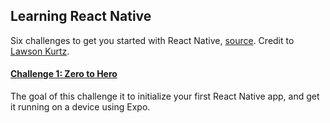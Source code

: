 ## Learning React Native
Six challenges to get you started with React Native, [source](https://share.viget.com/sxsw/learning-react-native/index.html). Credit to [Lawson Kurtz](https://gitlab.com/ltk).

#### [Challenge 1: Zero to Hero](https://share.viget.com/sxsw/learning-react-native/lessons/1-zero-to-hero/index.html)
The goal of this challenge it to initialize your first React Native app, and get it running on a device using Expo.
